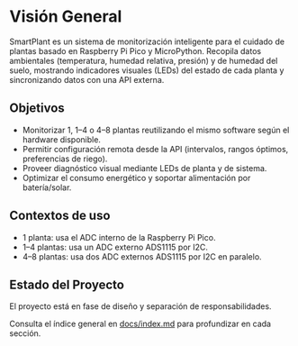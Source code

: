 # Visión General

SmartPlant es un sistema de monitorización inteligente para el cuidado de plantas basado en Raspberry Pi Pico y MicroPython. 
Recopila datos ambientales (temperatura, humedad relativa, presión) y de humedad del suelo, mostrando indicadores visuales (LEDs) del estado de cada planta y sincronizando datos con una API externa.

## Objetivos
- Monitorizar 1, 1–4 o 4–8 plantas reutilizando el mismo software según el hardware disponible.
- Permitir configuración remota desde la API (intervalos, rangos óptimos, preferencias de riego).
- Proveer diagnóstico visual mediante LEDs de planta y de sistema.
- Optimizar el consumo energético y soportar alimentación por batería/solar.

## Contextos de uso
- 1 planta: usa el ADC interno de la Raspberry Pi Pico.
- 1–4 plantas: usa un ADC externo ADS1115 por I2C.
- 4–8 plantas: usa dos ADC externos ADS1115 por I2C en paralelo.

## Estado del Proyecto
El proyecto está en fase de diseño y separación de responsabilidades. 

Consulta el índice general en [docs/index.md](docs/index.md) para profundizar en cada sección.
